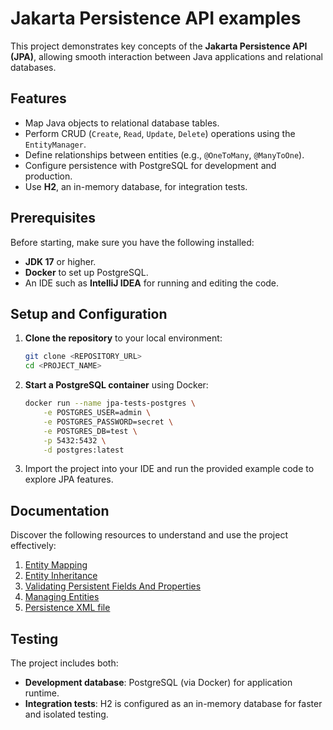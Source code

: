 # Jakarta Persistence API examples

This project demonstrates key concepts of the **Jakarta Persistence API (JPA)**, allowing smooth interaction between
Java applications and relational databases.

## Features

- Map Java objects to relational database tables.
- Perform CRUD (`Create`, `Read`, `Update`, `Delete`) operations using the `EntityManager`.
- Define relationships between entities (e.g., `@OneToMany`, `@ManyToOne`).
- Configure persistence with PostgreSQL for development and production.
- Use **H2**, an in-memory database, for integration tests.

## Prerequisites

Before starting, make sure you have the following installed:

- **JDK 17** or higher.
- **Docker** to set up PostgreSQL.
- An IDE such as **IntelliJ IDEA** for running and editing the code.

## Setup and Configuration

1. **Clone the repository** to your local environment:

   ```bash
   git clone <REPOSITORY_URL>
   cd <PROJECT_NAME>
   ```

2. **Start a PostgreSQL container** using Docker:

   ```bash
   docker run --name jpa-tests-postgres \
       -e POSTGRES_USER=admin \
       -e POSTGRES_PASSWORD=secret \
       -e POSTGRES_DB=test \
       -p 5432:5432 \
       -d postgres:latest
   ```

3. Import the project into your IDE and run the provided example code to explore JPA features.

## Documentation

Discover the following resources to understand and use the project effectively:

1. [Entity Mapping](docs/1-entity.md)
2. [Entity Inheritance](docs/2-entity-inheritance.md)
3. [Validating Persistent Fields And Properties](docs/3-validating-persistent-fields-and-properties.md)
4. [Managing Entities](docs/4-managing-entities.md)
5. [Persistence XML file](docs/5-persistence-xml-file.md)

## Testing

The project includes both:

- **Development database**: PostgreSQL (via Docker) for application runtime.
- **Integration tests**: H2 is configured as an in-memory database for faster and isolated testing.
